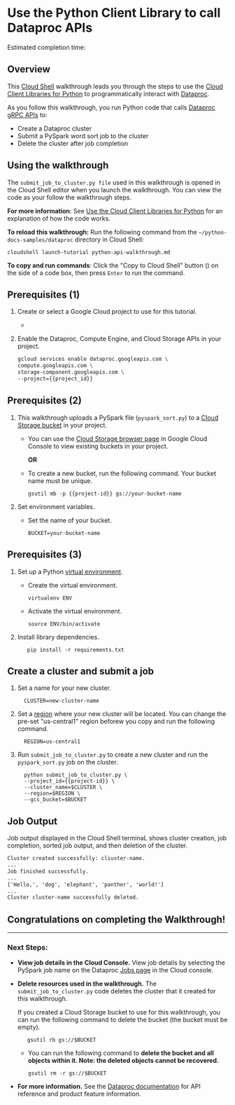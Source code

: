 # Use the Python Client Library to call Dataproc APIs

Estimated completion time: <walkthrough-tutorial-duration duration="5"></walkthrough-tutorial-duration>

## Overview

This [Cloud Shell](https://cloud.google.com/shell/docs/) walkthrough leads you
through the steps to use the
[Cloud Client Libraries for Python](https://googleapis.github.io/google-cloud-python/latest/dataproc/index.html)
to programmatically interact with [Dataproc](https://cloud.google.com/dataproc/docs/).

As you follow this walkthrough, you run Python code that calls
[Dataproc gRPC APIs](https://cloud.google.com/dataproc/docs/reference/rpc/)
to:

* Create a Dataproc cluster
* Submit a PySpark word sort job to the cluster
* Delete the cluster after job completion

## Using the walkthrough

The `submit_job_to_cluster.py file` used in this walkthrough is opened in the
Cloud Shell editor when you launch the walkthrough. You can view
the code as your follow the walkthrough steps.

**For more information**: See [Use the Cloud Client Libraries for Python](https://cloud.google.com/dataproc/docs/tutorials/python-library-example) for
an explanation of how the code works.

**To reload this walkthrough:** Run the following command from the
`~/python-docs-samples/dataproc` directory in Cloud Shell:

    cloudshell launch-tutorial python-api-walkthrough.md

**To copy and run commands**: Click the "Copy to Cloud Shell" button
  (<walkthrough-cloud-shell-icon></walkthrough-cloud-shell-icon>)
  on the side of a code box, then press `Enter` to run the command.

## Prerequisites (1)

<walkthrough-watcher-constant key="project_id" value="<project_id>"></walkthrough-watcher-constant>

1. Create or select a Google Cloud project to use for this
   tutorial.
   * <walkthrough-project-setup billing="true"></walkthrough-project-setup>

1. Enable the Dataproc, Compute Engine, and Cloud Storage APIs in your
   project.
 
    ```bash
    gcloud services enable dataproc.googleapis.com \
    compute.googleapis.com \
    storage-component.googleapis.com \
    --project={{project_id}}
    ```

## Prerequisites (2)

1. This walkthrough uploads a PySpark file (`pyspark_sort.py`) to a
   [Cloud Storage bucket](https://cloud.google.com/storage/docs/key-terms#buckets) in
   your project.
   * You can use the [Cloud Storage browser page](https://console.cloud.google.com/storage/browser)
     in Google Cloud Console to view existing buckets in your project.

     **OR**

   * To create a new bucket, run the following command. Your bucket name must be unique.

         gsutil mb -p {{project-id}} gs://your-bucket-name
    

2. Set environment variables.
   * Set the name of your bucket.
    
         BUCKET=your-bucket-name

## Prerequisites (3)

1. Set up a Python
   [virtual environment](https://virtualenv.readthedocs.org/en/latest/).

    * Create the virtual environment.

          virtualenv ENV

    * Activate the virtual environment.
    
          source ENV/bin/activate

1. Install library dependencies.

          pip install -r requirements.txt

## Create a cluster and submit a job

1. Set a name for your new cluster.

         CLUSTER=new-cluster-name

1. Set a [region](https://cloud.google.com/compute/docs/regions-zones/#available)
   where your new cluster will be located. You can change the pre-set
   "us-central1" region beforew you copy and run the following command.

         REGION=us-central1

1. Run `submit_job_to_cluster.py` to create a new cluster and run the
   `pyspark_sort.py` job on the cluster.

         python submit_job_to_cluster.py \
         --project_id={{project-id}} \
         --cluster_name=$CLUSTER \
         --region=$REGION \
         --gcs_bucket=$BUCKET

## Job Output

Job output displayed in the Cloud Shell terminaL shows cluster creation,
job completion, sorted job output, and then deletion of the cluster.

```xml
Cluster created successfully: cliuster-name.
...
Job finished successfully.
...
['Hello,', 'dog', 'elephant', 'panther', 'world!']
...
Cluster cluster-name successfully deleted.
```

## Congratulations on completing the Walkthrough!
<walkthrough-conclusion-trophy></walkthrough-conclusion-trophy>

---

### Next Steps:

* **View job details in the Cloud Console.** View job details by selecting the
   PySpark job name on the Dataproc 
   [Jobs page](https://console.cloud.google.com/dataproc/jobs)
   in the Cloud console.

* **Delete resources used in the walkthrough.**
   The `submit_job_to_cluster.py` code deletes the cluster that it created for this
   walkthrough.

   If you created a Cloud Storage bucket to use for this walkthrough,
   you can run the following command to delete the bucket (the bucket must be empty).

         gsutil rb gs://$BUCKET

   * You can run the following command to **delete the bucket and all
     objects within it. Note: the deleted objects cannot be recovered.**

         gsutil rm -r gs://$BUCKET
  

* **For more information.** See the [Dataproc documentation](https://cloud.google.com/dataproc/docs/)
   for API reference and product feature information.
